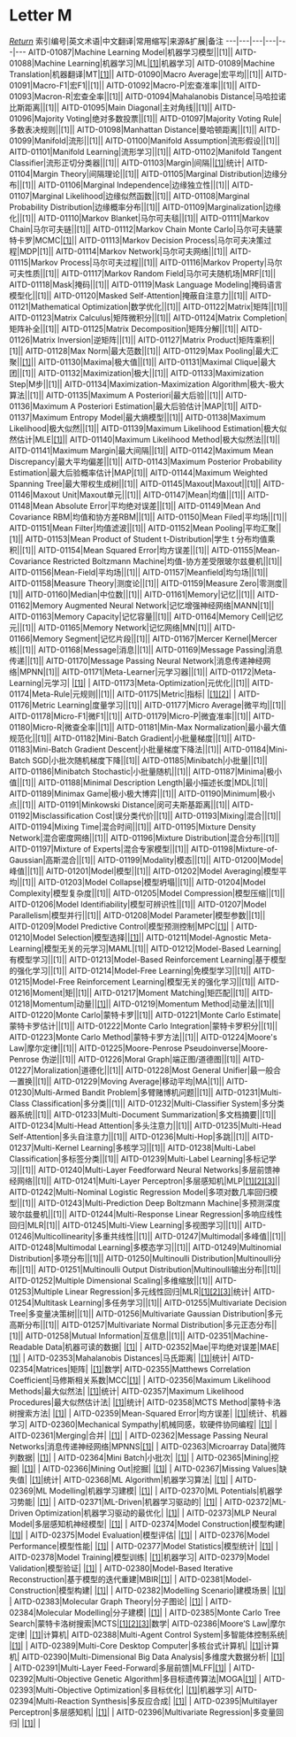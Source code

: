 # Letter M
[*Return*](https://github.com/SyncedAI00/Artificial-Intelligence-Terminology/blob/master/README.md)
索引编号|英文术语|中文翻译|常用缩写|来源&扩展|备注
---|---|---|---|---|---
AITD-01087|Machine Learning Model|机器学习模型||[1]||
AITD-01088|Machine Learning|机器学习|ML|[[1]](https://www.nature.com/articles/s41557-021-00716-z)|机器学习|
AITD-01089|Machine Translation|机器翻译|MT|[[1]](https://www.jiqizhixin.com/articles/2018-01-13-5)||
AITD-01090|Macro Average|宏平均||[1]||
AITD-01091|Macro-F1|宏F1||[1]||
AITD-01092|Macro-P|宏查准率||[1]||
AITD-01093|Macron-R|宏查全率||[1]||
AITD-01094|Mahalanobis Distance|马哈拉诺比斯距离||[1]||
AITD-01095|Main Diagonal|主对角线||[1]||
AITD-01096|Majority Voting|绝对多数投票||[1]||
AITD-01097|Majority Voting Rule|多数表决规则||[1]||
AITD-01098|Manhattan Distance|曼哈顿距离||[1]||
AITD-01099|Manifold|流形||[1]||
AITD-01100|Manifold Assumption|流形假设||[1]||
AITD-01101|Manifold Learning|流形学习||[1]||
AITD-01102|Manifold Tangent Classifier|流形正切分类器||[1]||
AITD-01103|Margin|间隔||[[1]](https://pubs.rsc.org/en/content/chapter/bk9781788017893-00169/978-1-78801-789-3)|统计|
AITD-01104|Margin Theory|间隔理论||[1]||
AITD-01105|Marginal Distribution|边缘分布||[1]||
AITD-01106|Marginal Independence|边缘独立性||[1]||
AITD-01107|Marginal Likelihood|边缘似然函数||[1]||
AITD-01108|Marginal Probability Distribution|边缘概率分布||[1]||
AITD-01109|Marginalization|边缘化||[1]||
AITD-01110|Markov Blanket|马尔可夫毯||[1]||
AITD-01111|Markov Chain|马尔可夫链||[1]||
AITD-01112|Markov Chain Monte Carlo|马尔可夫链蒙特卡罗|MCMC|[[1]](https://www.jiqizhixin.com/articles/2017-12-24-6)||
AITD-01113|Markov Decision Process|马尔可夫决策过程|MDP|[1]||
AITD-01114|Markov Network|马尔可夫网络||[1]||
AITD-01115|Markov Process|马尔可夫过程||[1]||
AITD-01116|Markov Property|马尔可夫性质||[1]||
AITD-01117|Markov Random Field|马尔可夫随机场|MRF|[1]||
AITD-01118|Mask|掩码||[1]||
AITD-01119|Mask Language Modeling|掩码语言模型化||[1]||
AITD-01120|Masked Self-Attention|掩蔽自注意力||[1]||
AITD-01121|Mathematical Optimization|数学优化||[1]||
AITD-01122|Matrix|矩阵||[1]||
AITD-01123|Matrix Calculus|矩阵微积分||[1]||
AITD-01124|Matrix Completion|矩阵补全||[1]||
AITD-01125|Matrix Decomposition|矩阵分解||[1]||
AITD-01126|Matrix Inversion|逆矩阵||[1]||
AITD-01127|Matrix Product|矩阵乘积||[1]||
AITD-01128|Max Norm|最大范数||[1]||
AITD-01129|Max Pooling|最大汇聚||[[1]](https://www.jiqizhixin.com/articles/2017-10-02-5)||
AITD-01130|Maxima|极大值||[1]||
AITD-01131|Maximal Clique|最大团||[1]||
AITD-01132|Maximization|极大||[1]||
AITD-01133|Maximization Step|M步||[1]||
AITD-01134|Maximization-Maximization Algorithm|极大-极大算法||[1]||
AITD-01135|Maximum A Posteriori|最大后验||[1]||
AITD-01136|Maximum A Posteriori Estimation|最大后验估计|MAP|[1]||
AITD-01137|Maximum Entropy Model|最大熵模型||[1]||
AITD-01138|Maximum Likelihood|极大似然||[1]||
AITD-01139|Maximum Likelihood Estimation|极大似然估计|MLE|[[1]](https://www.jiqizhixin.com/articles/2018-01-09-6)||
AITD-01140|Maximum Likelihood Method|极大似然法||[1]||
AITD-01141|Maximum Margin|最大间隔||[1]||
AITD-01142|Maximum Mean Discrepancy|最大平均偏差||[1]||
AITD-01143|Maximum Posterior Probability Estimation|最大后验概率估计|MAP|[1]||
AITD-01144|Maximum Weighted Spanning Tree|最大带权生成树||[1]||
AITD-01145|Maxout|Maxout||[1]||
AITD-01146|Maxout Unit|Maxout单元||[1]||
AITD-01147|Mean|均值||[1]||
AITD-01148|Mean Absolute Error|平均绝对误差||[1]||
AITD-01149|Mean And Covariance RBM|均值和协方差RBM||[1]||
AITD-01150|Mean Filed|平均场||[1]||
AITD-01151|Mean Filter|均值滤波||[1]||
AITD-01152|Mean Pooling|平均汇聚||[1]||
AITD-01153|Mean Product of Student t-Distribution|学生 t 分布均值乘积||[1]||
AITD-01154|Mean Squared Error|均方误差||[1]||
AITD-01155|Mean-Covariance Restricted Boltzmann Machine|均值-协方差受限玻尔兹曼机||[1]||
AITD-01156|Mean-Field|平均场||[1]||
AITD-01157|Meanfield|均匀场||[1]||
AITD-01158|Measure Theory|测度论||[1]||
AITD-01159|Measure Zero|零测度||[1]||
AITD-01160|Median|中位数||[1]||
AITD-01161|Memory|记忆||[1]||
AITD-01162|Memory Augmented Neural Network|记忆增强神经网络|MANN|[1]||
AITD-01163|Memory Capacity|记忆容量||[1]||
AITD-01164|Memory Cell|记忆元||[1]||
AITD-01165|Memory Network|记忆网络|MN|[1]||
AITD-01166|Memory Segment|记忆片段||[1]||
AITD-01167|Mercer Kernel|Mercer 核||[1]||
AITD-01168|Message|消息||[1]||
AITD-01169|Message Passing|消息传递||[1]||
AITD-01170|Message Passing Neural Network|消息传递神经网络|MPNN|[1]||
AITD-01171|Meta-Learner|元学习器||[1]||
AITD-01172|Meta-Learning|元学习| |[[1]](https://pubs.rsc.org/en/content/chapter/bk9781788017893-00311/978-1-78801-789-3)| |
AITD-01173|Meta-Optimization|元优化||[1]||
AITD-01174|Meta-Rule|元规则||[1]||
AITD-01175|Metric|指标| |[[1]](https://www.nature.com/articles/s41557-021-00716-z)[[2]](https://pubs.rsc.org/en/content/chapter/bk9781788017893-00016/978-1-78801-789-3)| |
AITD-01176|Metric Learning|度量学习||[1]||
AITD-01177|Micro Average|微平均||[1]||
AITD-01178|Micro-F1|微F1||[1]||
AITD-01179|Micro-P|微査准率||[1]||
AITD-01180|Micro-R|微查全率||[1]||
AITD-01181|Min-Max Normalization|最小最大值规范化||[1]||
AITD-01182|Mini-Batch Gradient|小批量梯度||[1]||
AITD-01183|Mini-Batch Gradient Descent|小批量梯度下降法||[1]||
AITD-01184|Mini-Batch SGD|小批次随机梯度下降||[1]||
AITD-01185|Minibatch|小批量||[1]||
AITD-01186|Minibatch Stochastic|小批量随机||[1]||
AITD-01187|Minima|极小值||[1]||
AITD-01188|Minimal Description Length|最小描述长度|MDL|[1]||
AITD-01189|Minimax Game|极小极大博弈||[1]||
AITD-01190|Minimum|极小点||[1]||
AITD-01191|Minkowski Distance|闵可夫斯基距离||[1]||
AITD-01192|Misclassification Cost|误分类代价||[1]||
AITD-01193|Mixing|混合||[1]||
AITD-01194|Mixing Time|混合时间||[1]||
AITD-01195|Mixture Density Network|混合密度网络||[1]||
AITD-01196|Mixture Distribution|混合分布||[1]||
AITD-01197|Mixture of Experts|混合专家模型||[1]||
AITD-01198|Mixture-of-Gaussian|高斯混合||[1]||
AITD-01199|Modality|模态||[1]||
AITD-01200|Mode|峰值||[1]||
AITD-01201|Model|模型||[1]||
AITD-01202|Model Averaging|模型平均||[1]||
AITD-01203|Model Collapse|模型坍塌||[1]||
AITD-01204|Model Complexity|模型复杂度||[1]||
AITD-01205|Model Compression|模型压缩||[1]||
AITD-01206|Model Identifiability|模型可辨识性||[1]||
AITD-01207|Model Parallelism|模型并行||[1]||
AITD-01208|Model Parameter|模型参数||[1]||
AITD-01209|Model Predictive Control|模型预测控制|MPC|[[1]](https://pubs.rsc.org/en/content/chapter/bk9781788017893-00340/978-1-78801-789-3)| |
AITD-01210|Model Selection|模型选择||[[1]](https://www.nature.com/articles/s41557-021-00716-z)||
AITD-01211|Model-Agnostic Meta-Learning|模型无关的元学习|MAML|[1]||
AITD-01212|Model-Based Learning|有模型学习||[1]||
AITD-01213|Model-Based Reinforcement Learning|基于模型的强化学习||[1]||
AITD-01214|Model-Free Learning|免模型学习||[1]||
AITD-01215|Model-Free Reinforcement Learning|模型无关的强化学习||[1]||
AITD-01216|Moment|矩||[1]||
AITD-01217|Moment Matching|矩匹配||[1]||
AITD-01218|Momentum|动量||[[1]](https://www.jiqizhixin.com/articles/2017-07-01-4)||
AITD-01219|Momentum Method|动量法||[1]||
AITD-01220|Monte Carlo|蒙特卡罗||[1]||
AITD-01221|Monte Carlo Estimate|蒙特卡罗估计||[1]||
AITD-01222|Monte Carlo Integration|蒙特卡罗积分||[1]||
AITD-01223|Monte Carlo Method|蒙特卡罗方法||[1]||
AITD-01224|Moore's Law|摩尔定律||[1]||
AITD-01225|Moore-Penrose Pseudoinverse|Moore-Penrose 伪逆||[1]||
AITD-01226|Moral Graph|端正图/道德图||[1]||
AITD-01227|Moralization|道德化||[1]||
AITD-01228|Most General Unifier|最一般合一置换||[1]||
AITD-01229|Moving Average|移动平均|MA|[1]||
AITD-01230|Multi-Armed Bandit Problem|多臂赌博机问题||[1]||
AITD-01231|Multi-Class Classification|多分类||[1]||
AITD-01232|Multi-Classifier System|多分类器系统||[1]||
AITD-01233|Multi-Document Summarization|多文档摘要||[1]||
AITD-01234|Multi-Head Attention|多头注意力||[1]||
AITD-01235|Multi-Head Self-Attention|多头自注意力||[1]||
AITD-01236|Multi-Hop|多跳||[1]||
AITD-01237|Multi-Kernel Learning|多核学习||[1]||
AITD-01238|Multi-Label Classification|多标签分类||[1]||
AITD-01239|Multi-Label Learning|多标记学习||[1]||
AITD-01240|Multi-Layer Feedforward Neural Networks|多层前馈神经网络||[1]||
AITD-01241|Multi-Layer Perceptron|多层感知机|MLP|[[1]](https://pubs.rsc.org/en/content/chapter/bk9781788017893-00340/978-1-78801-789-3)[[2]](https://pubs.rsc.org/en/content/chapter/bk9781788017893-00398/978-1-78801-789-3)[[3]](https://pubs.rsc.org/en/content/chapter/bk9781788017893-00372/978-1-78801-789-3)||
AITD-01242|Multi-Nominal Logistic Regression Model|多项对数几率回归模型||[1]||
AITD-01243|Multi-Prediction Deep Boltzmann Machine|多预测深度玻尔兹曼机||[1]||
AITD-01244|Multi-Response Linear Regression|多响应线性回归|MLR|[1]||
AITD-01245|Multi-View Learning|多视图学习||[1]||
AITD-01246|Multicollinearity|多重共线性||[1]||
AITD-01247|Multimodal|多峰值||[1]||
AITD-01248|Multimodal Learning|多模态学习||[1]||
AITD-01249|Multinomial Distribution|多项分布||[1]||
AITD-01250|Multinoulli Distribution|Multinoulli分布||[1]||
AITD-01251|Multinoulli Output Distribution|Multinoulli输出分布||[1]||
AITD-01252|Multiple Dimensional Scaling|多维缩放||[1]||
AITD-01253|Multiple Linear Regression|多元线性回归|MLR|[[1]](https://pubs.rsc.org/en/content/chapter/bk9781788017893-00311/978-1-78801-789-3)[[2]](https://pubs.rsc.org/en/content/chapter/bk9781788017893-00340/978-1-78801-789-3)[[3]](https://pubs.rsc.org/en/content/chapter/bk9781788017893-00206/978-1-83916-023-3)|统计|
AITD-01254|Multitask Learning|多任务学习||[1]||
AITD-01255|Multivariate Decision Tree|多变量决策树||[1]||
AITD-01256|Multivariate Gaussian Distribution|多元高斯分布||[1]||
AITD-01257|Multivariate Normal Distribution|多元正态分布||[1]||
AITD-01258|Mutual Information|互信息||[1]||
AITD-02351|Machine-Readable Data|机器可读的数据| |[[1]](https://pubs.rsc.org/en/content/chapter/bk9781788017893-00169/978-1-78801-789-3)| |
AITD-02352|Mae|平均绝对误差|MAE|[[1]](https://pubs.rsc.org/en/content/chapter/bk9781788017893-00076/978-1-78801-789-3)| |
AITD-02353|Mahalanobis Distances|马氏距离| |[[1]](https://pubs.rsc.org/en/content/chapter/bk9781788017893-00311/978-1-78801-789-3)|统计|
AITD-02354|Matrices|矩阵| |[[1]](https://pubs.rsc.org/en/content/chapter/bk9781788017893-00037/978-1-78801-789-3)|数学|
AITD-02355|Matthews Correlation Coefficient|马修斯相关系数|MCC|[[1]](https://pubs.rsc.org/en/content/chapter/bk9781788017893-00016/978-1-78801-789-3)| |
AITD-02356|Maximum Likelihood Methods|最大似然法| |[[1]](https://pubs.rsc.org/en/content/chapter/bk9781788017893-00109/978-1-78801-789-3)|统计|
AITD-02357|Maximum Likelihood Procedures|最大似然估计法| |[[1]](https://pubs.rsc.org/en/content/chapter/bk9781788017893-00311/978-1-78801-789-3)|统计|
AITD-02358|MCTS Method|蒙特卡洛树搜索方法| |[[1]](https://pubs.rsc.org/en/content/chapter/bk9781788017893-00136/978-1-78801-789-3)| |
AITD-02359|Mean-Squared Error|均方误差| |[[1]](https://www.nature.com/articles/s41557-021-00716-z)|统计、机器学习|
AITD-02360|Mechanical Sympathy|机械同感，软硬件协同编程| |[[1]](https://pubs.rsc.org/en/content/chapter/bk9781788017893-00109/978-1-78801-789-3)| |
AITD-02361|Merging|合并| |[[1]](https://pubs.rsc.org/en/content/chapter/bk9781788017893-00311/978-1-78801-789-3)| |
AITD-02362|Message Passing Neural Networks|消息传递神经网络|MPNNS|[[1]](https://pubs.rsc.org/en/content/chapter/bk9781788017893-00372/978-1-78801-789-3)| |
AITD-02363|Microarray Data|微阵列数据| |[[1]](https://pubs.rsc.org/en/content/chapter/bk9781788017893-00206/978-1-83916-023-3)| |
AITD-02364|Mini Batch|小批次| |[[1]](https://pubs.rsc.org/en/content/chapter/bk9781788017893-00076/978-1-78801-789-3)| |
AITD-02365|Mining|挖掘| |[[1]](https://www.nature.com/articles/s41557-021-00716-z)| |
AITD-02366|Mining Out|挖掘| |[[1]](https://pubs.rsc.org/en/content/chapter/bk9781788017893-00037/978-1-78801-789-3)| |
AITD-02367|Missing Values|缺失值| |[[1]](https://pubs.rsc.org/en/content/chapter/bk9781788017893-00311/978-1-78801-789-3)|统计|
AITD-02368|ML Algorithm|机器学习算法| |[[1]](https://pubs.rsc.org/en/content/chapter/bk9781788017893-00016/978-1-78801-789-3)| |
AITD-02369|ML Modelling|机器学习建模| |[[1]](https://pubs.rsc.org/en/content/chapter/bk9781788017893-00206/978-1-83916-023-3)| |
AITD-02370|ML Potentials|机器学习势能| |[[1]](https://pubs.rsc.org/en/content/chapter/bk9781788017893-00076/978-1-78801-789-3)| |
AITD-02371|ML-Driven|机器学习驱动的| |[[1]](https://pubs.rsc.org/en/content/chapter/bk9781788017893-00136/978-1-78801-789-3)| |
AITD-02372|ML-Driven Optimization|机器学习驱动的最优化| |[[1]](https://pubs.rsc.org/en/content/chapter/bk9781788017893-00136/978-1-78801-789-3)| |
AITD-02373|MLP Neural Model|多层感知机神经模型| |[[1]](https://pubs.rsc.org/en/content/chapter/bk9781788017893-00227/978-1-78801-789-3)| |
AITD-02374|Model Construction|模型构建| |[[1]](https://pubs.rsc.org/en/content/chapter/bk9781788017893-00311/978-1-78801-789-3)| |
AITD-02375|Model Evaluation|模型评估| |[[1]](https://pubs.rsc.org/en/content/chapter/bk9781788017893-00311/978-1-78801-789-3)| |
AITD-02376|Model Performance|模型性能| |[[1]](https://www.nature.com/articles/s41557-021-00716-z)| |
AITD-02377|Model Statistics|模型统计| |[[1]](https://pubs.rsc.org/en/content/chapter/bk9781788017893-00037/978-1-78801-789-3)| |
AITD-02378|Model Training|模型训练| |[[1]](https://www.nature.com/articles/s41557-021-00716-z)|机器学习|
AITD-02379|Model Validation|模型验证| |[[1]](https://pubs.rsc.org/en/content/chapter/bk9781788017893-00016/978-1-78801-789-3)| |
AITD-02380|Model-Based Iterative Reconstruction|基于模型的迭代重建|MBIR|[[1]](https://pubs.rsc.org/en/content/chapter/bk9781788017893-00450/978-1-78801-789-3)| |
AITD-02381|Model-Construction|模型构建| |[[1]](https://www.nature.com/articles/s41557-021-00716-z)| |
AITD-02382|Modelling Scenario|建模场景| |[[1]](https://pubs.rsc.org/en/content/chapter/bk9781788017893-00016/978-1-78801-789-3)| |
AITD-02383|Molecular Graph Theory|分子图论| |[[1]](https://pubs.rsc.org/en/content/chapter/bk9781788017893-00037/978-1-78801-789-3)| |
AITD-02384|Molecular Modelling|分子建模| |[[1]](https://www.nature.com/articles/s41557-021-00716-z)| |
AITD-02385|Monte Carlo Tree Search|蒙特卡洛树搜索|MCTS|[[1]](https://pubs.rsc.org/en/content/chapter/bk9781788017893-00136/978-1-78801-789-3)[[2]](https://pubs.rsc.org/en/content/chapter/bk9781788017893-00169/978-1-78801-789-3)[[3]](https://pubs.rsc.org/en/content/chapter/bk9781788017893-00280/978-1-78801-789-3)|数学|
AITD-02386|Moore’S Law|摩尔定律| |[[1]](https://pubs.rsc.org/en/content/chapter/bk9781788017893-00512/978-1-78801-789-3)|计算机|
AITD-02388|Multi-Agent Control System|多智能体控制系统| |[[1]](https://pubs.rsc.org/en/content/chapter/bk9781788017893-00340/978-1-78801-789-3)| |
AITD-02389|Multi-Core Desktop Computer|多核台式计算机| |[[1]](https://pubs.rsc.org/en/content/chapter/bk9781788017893-00136/978-1-78801-789-3)|计算机|
AITD-02390|Multi-Dimensional Big Data Analysis|多维度大数据分析| |[[1]](https://pubs.rsc.org/en/content/chapter/bk9781788017893-00424/978-1-78801-789-3)| |
AITD-02391|Multi-Layer Feed-Forward|多层前馈|MLFF|[[1]](https://pubs.rsc.org/en/content/chapter/bk9781788017893-00076/978-1-78801-789-3)| |
AITD-02392|Multi-Objective Genetic Algorithm|多目标遗传算法|MOGA|[[1]](https://pubs.rsc.org/en/content/chapter/bk9781788017893-00311/978-1-78801-789-3)| |
AITD-02393|Multi-Objective Optimization|多目标优化| |[[1]](https://pubs.rsc.org/en/content/chapter/bk9781788017893-00227/978-1-78801-789-3)|机器学习|
AITD-02394|Multi-Reaction Synthesis|多反应合成| |[[1]](https://pubs.rsc.org/en/content/chapter/bk9781788017893-00136/978-1-78801-789-3)| |
AITD-02395|Multilayer Perceptron|多层感知机| |[[1]](https://pubs.rsc.org/en/content/chapter/bk9781788017893-00227/978-1-78801-789-3)| |
AITD-02396|Multivariate Regression|多变量回归| |[[1]](https://pubs.rsc.org/en/content/chapter/bk9781788017893-00037/978-1-78801-789-3)| |
